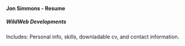 #### Jon Simmons - Resume
##### WildWeb Developments

Includes: Personal info, skills, downladable cv, and contact information.